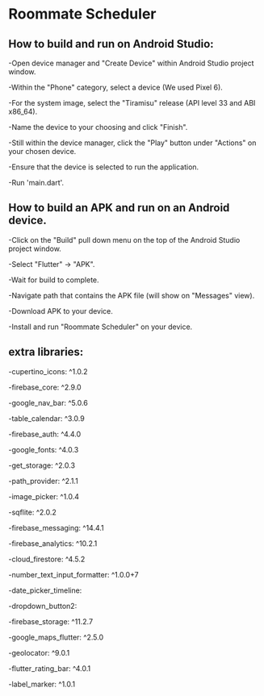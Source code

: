 # Roommate Scheduler

## How to build and run on Android Studio:
-Open device manager and "Create Device" within Android Studio project window.

-Within the "Phone" category, select a device (We used Pixel 6).

-For the system image, select the "Tiramisu" release (API level 33 and ABI x86_64).

-Name the device to your choosing and click "Finish".

-Still within the device manager, click the "Play" button under "Actions" on your chosen device.

-Ensure that the device is selected to run the application.

-Run 'main.dart'.

## How to build an APK and run on an Android device.
-Click on the "Build" pull down menu on the top of the Android Studio project window.

-Select "Flutter" -> "APK".

-Wait for build to complete.

-Navigate path that contains the APK file (will show on "Messages" view).

-Download APK to your device.

-Install and run "Roommate Scheduler" on your device.

## extra libraries:
-cupertino_icons: ^1.0.2

-firebase_core: ^2.9.0

-google_nav_bar: ^5.0.6

-table_calendar: ^3.0.9

-firebase_auth: ^4.4.0

-google_fonts: ^4.0.3

-get_storage: ^2.0.3

-path_provider: ^2.1.1

-image_picker: ^1.0.4

-sqflite: ^2.0.2

-firebase_messaging: ^14.4.1

-firebase_analytics: ^10.2.1

-cloud_firestore: ^4.5.2

-number_text_input_formatter: ^1.0.0+7

-date_picker_timeline:

-dropdown_button2:

-firebase_storage: ^11.2.7

-google_maps_flutter: ^2.5.0

-geolocator: ^9.0.1

-flutter_rating_bar: ^4.0.1

-label_marker: ^1.0.1
